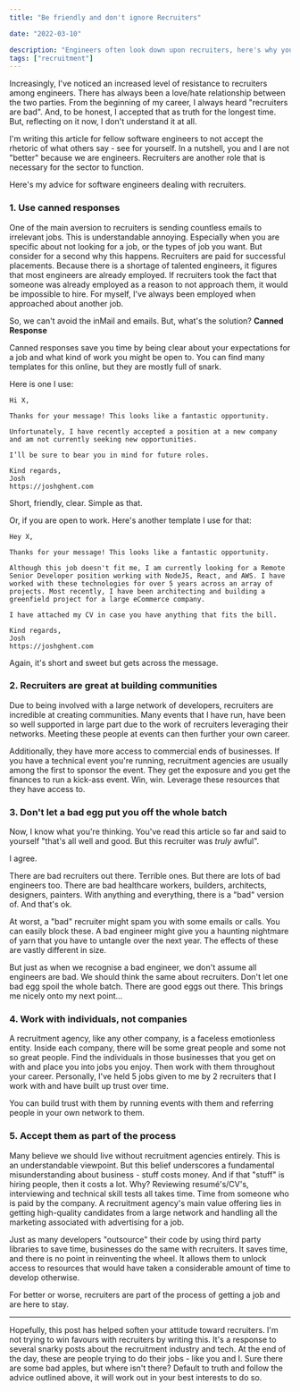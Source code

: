 ```yaml
---
title: "Be friendly and don't ignore Recruiters"

date: "2022-03-10"

description: "Engineers often look down upon recruiters, here's why you shouldn't."
tags: ["recruitment"]
---
```


Increasingly, I've noticed an increased level of resistance to recruiters among engineers. There has always been a love/hate relationship between the two parties. From the beginning of my career, I always heard "recruiters are bad". And, to be honest, I accepted that as truth for the longest time. But, reflecting on it now, I don't understand it at all.

I'm writing this article for fellow software engineers to not accept the rhetoric of what others say - see for yourself. In a nutshell, you and I are not "better" because we are engineers. Recruiters are another role that is necessary for the sector to function.

Here's my advice for software engineers dealing with recruiters.

### 1. Use canned responses

One of the main aversion to recruiters is sending countless emails to irrelevant jobs. This is understandable annoying. Especially when you are specific about not looking for a job, or the types of job you want. But consider for a second why this happens. Recruiters are paid for successful placements. Because there is a shortage of talented engineers, it figures that most engineers are already employed. If recruiters took the fact that someone was already employed as a reason to not approach them, it would be impossible to hire. For myself, I've always been employed when approached about another job. 

So, we can't avoid the inMail and emails. But, what's the solution? **Canned Response**

Canned responses save you time by being clear about your expectations for a job and what kind of work you might be open to. You can find many templates for this online, but they are mostly full of snark.



Here is one I use:

```
Hi X, 

Thanks for your message! This looks like a fantastic opportunity.

Unfortunately, I have recently accepted a position at a new company and am not currently seeking new opportunities.

I’ll be sure to bear you in mind for future roles.

Kind regards,
Josh
https://joshghent.com
```



Short, friendly, clear. Simple as that.

Or, if you are open to work. Here's another template I use for that:

```
Hey X,

Thanks for your message! This looks like a fantastic opportunity.

Although this job doesn't fit me, I am currently looking for a Remote Senior Developer position working with NodeJS, React, and AWS. I have worked with these technologies for over 5 years across an array of projects. Most recently, I have been architecting and building a greenfield project for a large eCommerce company.

I have attached my CV in case you have anything that fits the bill.

Kind regards,
Josh
https://joshghent.com
```



Again, it's short and sweet but gets across the message.

### 2. Recruiters are great at building communities

Due to being involved with a large network of developers, recruiters are incredible at creating communities. Many events that I have run, have been so well supported in large part due to the work of recruiters leveraging their networks. Meeting these people at events can then further your own career. 

Additionally, they have more access to commercial ends of businesses. If you have a technical event you're running, recruitment agencies are usually among the first to sponsor the event. They get the exposure and you get the finances to run a kick-ass event. Win, win. Leverage these resources that they have access to. 



### 3. Don't let a bad egg put you off the whole batch

Now, I know what you're thinking. You've read this article so far and said to yourself "that's all well and good. But this recruiter was *truly* awful".

I agree.

There are bad recruiters out there. Terrible ones. But there are lots of bad engineers too. There are bad healthcare workers, builders, architects, designers, painters. With anything and everything, there is a "bad" version of. And that's ok.

At worst, a "bad" recruiter might spam you with some emails or calls. You can easily block these. A bad engineer might give you a haunting nightmare of yarn that you have to untangle over the next year. The effects of these are vastly different in size. 

But just as when we recognise a bad engineer, we don't assume all engineers are bad. We should think the same about recruiters. Don't let one bad egg spoil the whole batch. There are good eggs out there. This brings me nicely onto my next point...



### 4. Work with individuals, not companies

A recruitment agency, like any other company, is a faceless emotionless entity. Inside each company, there will be some great people and some not so great people. Find the individuals in those businesses that you get on with and place you into jobs you enjoy. Then work with them throughout your career. Personally, I've held 5 jobs given to me by 2 recruiters that I work with and have built up trust over time.

You can build trust with them by running events with them and referring people in your own network to them.



### 5. Accept them as part of the process

Many believe we should live without recruitment agencies entirely. This is an understandable viewpoint. But this belief underscores a fundamental misunderstanding about business - stuff costs money. And if that "stuff" is hiring people, then it costs a lot. Why? Reviewing resumé's/CV's, interviewing and technical skill tests all takes time. Time from someone who is paid by the company. A recruitment agency's main value offering lies in getting high-quality candidates from a large network and handling all the marketing associated with advertising for a job. 

Just as many developers "outsource" their code by using third party libraries to save time, businesses do the same with recruiters. It saves time, and there is no point in reinventing the wheel. It allows them to unlock access to resources that would have taken a considerable amount of time to develop otherwise.

For better or worse, recruiters are part of the process of getting a job and are here to stay.



---



Hopefully, this post has helped soften your attitude toward recruiters. I'm not trying to win favours with recruiters by writing this. It's a response to several snarky posts about the recruitment industry and tech. At the end of the day, these are people trying to do their jobs - like you and I. Sure there are some bad apples, but where isn't there? Default to truth and follow the advice outlined above, it will work out in your best interests to do so.